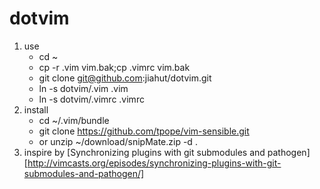 dotvim
======
1. use
    - cd ~
    - cp -r .vim vim.bak;cp .vimrc vim.bak
    - git clone git@github.com:jiahut/dotvim.git
    - ln -s dotvim/.vim .vim
    - ln -s dotvim/.vimrc .vimrc
2. install
    - cd ~/.vim/bundle
    - git clone https://github.com/tpope/vim-sensible.git
    - or unzip ~/download/snipMate.zip -d .
3. inspire by [Synchronizing plugins with git submodules and pathogen][http://vimcasts.org/episodes/synchronizing-plugins-with-git-submodules-and-pathogen/]
